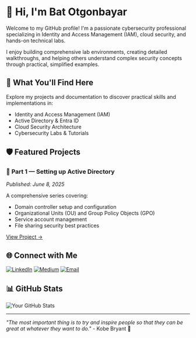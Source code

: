 # 👋 Hi, I'm Bat Otgonbayar

Welcome to my GitHub profile! I'm a passionate cybersecurity professional specializing in Identity and Access Management (IAM), cloud security, and hands-on technical labs. 

I enjoy building comprehensive lab environments, creating detailed walkthroughs, and helping others understand complex security concepts through practical, simplified examples.

## 🎯 What You'll Find Here

Explore my projects and documentation to discover practical skills and implementations in:
- Identity and Access Management (IAM)
- Active Directory & Entra ID
- Cloud Security Architecture
- Cybersecurity Labs & Tutorials

## 🛡️ Featured Projects

### 📁 **Part 1 — Setting up Active Directory**
*Published: June 8, 2025*

A comprehensive series covering:
- Domain controller setup and configuration
- Organizational Units (OU) and Group Policy Objects (GPO)
- Service account management
- File sharing security best practices

[View Project →](https://medium.com/@botgonbayar/part-1-setting-up-active-directory-c59677048c92)

## 🌐 Connect with Me

[![LinkedIn](https://img.shields.io/badge/LinkedIn-0077B5?style=for-the-badge&logo=linkedin&logoColor=white)](https://linkedin.com/in/botgonbayar)
[![Medium](https://img.shields.io/badge/Medium-12100E?style=for-the-badge&logo=medium&logoColor=white)](https://medium.com/@botgonbayar)
[![Email](https://img.shields.io/badge/Email-D14836?style=for-the-badge&logo=gmail&logoColor=white)](mailto:batotgonbayar@proton.me)

## 📊 GitHub Stats

![Your GitHub Stats](https://github-readme-stats.vercel.app/api?username=botgonbayar&show_icons=true&theme=dark)

---

*"The most important thing is to try and inspire people so that they can be great at whatever they want to do."* - Kobe Bryant 🐍
